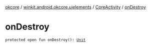 [okcore](../../index.md) / [winkit.android.okcore.uielements](../index.md) / [CoreActivity](index.md) / [onDestroy](./on-destroy.md)

# onDestroy

`protected open fun onDestroy(): `[`Unit`](https://kotlinlang.org/api/latest/jvm/stdlib/kotlin/-unit/index.html)